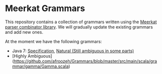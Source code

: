 # Meerkat Grammars

This repository contains a collection of grammars written using the [Meerkat parser combinator library](https://github.com/Anastassija/Meerkat).
We will gradually update the existing grammars and add new ones.

At the moment we have the following grammars:
- Java 7: [Specification](https://github.com/afroozeh/Grammars/blob/master/src/main/scala/grammar/java/Specification.scala), [Natural (Still ambiguous in some parts)](https://github.com/afroozeh/Grammars/blob/master/src/main/scala/grammar/java/Natural.scala)
- [Highly Ambiguous] (https://github.com/afroozeh/Grammars/blob/master/src/main/scala/grammar/gamma/Gamma.scala)
